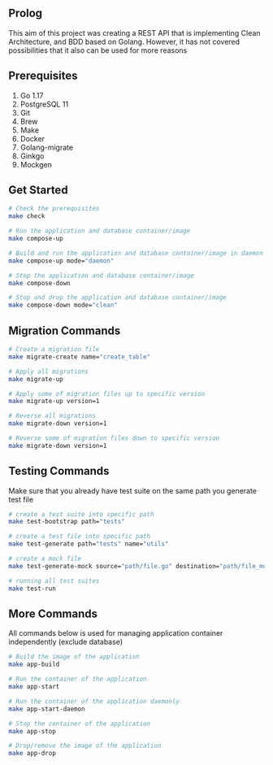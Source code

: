 ## Prolog

This aim of this project was creating a REST API that is implementing Clean Architecture, and BDD based on Golang. However, it has not covered possibilities that it also can be used for more reasons

## Prerequisites

1. Go 1.17
2. PostgreSQL 11
3. Git
4. Brew
5. Make
6. Docker
7. Golang-migrate
8. Ginkgo
9. Mockgen


## Get Started

```sh
# Check the prerequisites
make check

# Run the application and database container/image
make compose-up

# Build and run the application and database container/image in daemon mode
make compose-up mode="daemon"

# Stop the application and database container/image
make compose-down

# Stop and drop the application and database container/image
make compose-down mode="clean"
```

## Migration Commands

```sh
# Create a migration file
make migrate-create name="create_table"

# Apply all migrations
make migrate-up

# Apply some of migration files up to specific version
make migrate-up version=1

# Reverse all migrations
make migrate-down version=1

# Reverse some of migration files down to specific version
make migrate-down version=1
```

## Testing Commands

Make sure that you already have test suite on the same path you generate test file

```sh
# create a test suite into specific path
make test-bootstrap path="tests"

# create a test file into specific path
make test-generate path="tests" name="utils"

# create a mock file
make test-generate-mock source="path/file.go" destination="path/file_mock.go" package="some_package"

# running all test suites
make test-run
```

## More Commands

All commands below is used for managing application container independently (exclude database)
```sh
# Build the image of the application
make app-build

# Run the container of the application
make app-start

# Run the container of the application daemonly
make app-start-daemon

# Stop the container of the application
make app-stop

# Drop/remove the image of the application
make app-drop
```